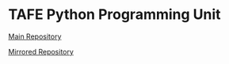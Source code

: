 # TAFE Python Programming Unit
[Main Repository](https://git.piet.cc/nick/tafe-prg302)

[Mirrored Repository](https://github.com/n-pietrusewicz/tafe-prg302-mirror)
